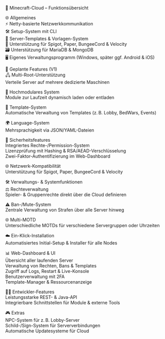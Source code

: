 🧠 Minecraft-Cloud – Funktionsübersicht

🌐 Allgemeines  
 ⚡ Netty-basierte Netzwerkkommunikation  
 🛠️ Setup-System mit CLI  
 🧱 Server-Templates & Vorlagen-System  
 🔌 Unterstützung für Spigot, Paper, BungeeCord & Velocity  
 🗃️ Unterstützung für MariaDB & MongoDB  
 🖥️ Eigenes Verwaltungsprogramm (Windows, später ggf. Android & iOS)

🚀 Geplante Features (V1)  
🖧 Multi-Root-Unterstützung  
 Verteile Server auf mehrere dedizierte Maschinen

🔌 Hochmodulares System  
 Module zur Laufzeit dynamisch laden oder entladen

📂 Template-System  
 Automatische Verwaltung von Templates (z. B. Lobby, BedWars, Events)

🌍 Language-System  
 Mehrsprachigkeit via JSON/YAML-Dateien

🔐 Sicherheitsfeatures  
 Integriertes Rechte-/Permission-System  
 Lizenzprüfung mit Hashing & RSA/AEAD-Verschlüsselung  
 Zwei-Faktor-Authentifizierung im Web-Dashboard

🌐 Netzwerk-Kompatibilität  
 Unterstützung für Spigot, Paper, BungeeCord & Velocity

🛠️ Verwaltungs- & Systemfunktionen  
⚖️ Rechteverwaltung  
 Spieler- & Gruppenrechte direkt über die Cloud definieren

⚠️ Ban-/Mute-System  
 Zentrale Verwaltung von Strafen über alle Server hinweg

🌐 Multi-MOTD  
 Unterschiedliche MOTDs für verschiedene Servergruppen oder Uhrzeiten

☁️ Ein-Klick-Installation  
 Automatisiertes Initial-Setup & Installer für alle Nodes

📊 Web-Dashboard & UI  
 Übersicht aller laufenden Server  
 Verwaltung von Rechten, Bans & Templates  
 Zugriff auf Logs, Restart & Live-Konsole  
 Benutzerverwaltung mit 2FA  
 Template-Manager & Ressourcenanzeige

🧑‍💻 Entwickler-Features  
 Leistungsstarke REST- & Java-API  
 Integrierbare Schnittstellen für Module & externe Tools

🎮 Extras  
 NPC-System für z. B. Lobby-Server  
 Schild-/Sign-System für Serververbindungen  
 Automatische Updatesysteme für Cloud
